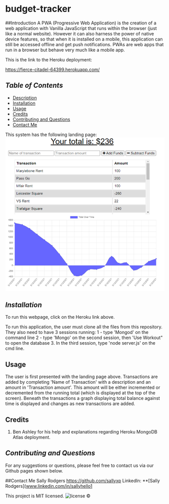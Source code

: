# budget-tracker

##Introduction
A PWA (Progressive Web Application) is the creation of a web application with Vanilla JavaScript that runs within the browser (just like a normal website).
However it can also harness the power of native device features, so that when it is installed on a mobile, this application can still be accessed offline 
and get push notifications.  PWAs are web apps that run in a browser but behave very much like a mobile app.

This is the link to the Heroku deployment:  

https://fierce-citadel-64399.herokuapp.com/

## *Table of Contents*
- [Description](#description)
- [Installation](#installation)
- [Usage](#usage)
- [Credits](#Credits) 
- [Contributing and Questions](#contributing)
- [Contact Me](#contact-me)

This system has the following landing page:
![alt text](/ReadmeImages/LandingPage.png) 

## *Installation*
To run this webpage, click on the Heroku link above.

To run this application, the user must clone all the files from this repository.  They also need to have 3 sessions running:
1 - type 'Mongod' on the command line
2 - type 'Mongo' on the second session, then 'Use Workout" to open the database
3. In the third session, type 'node server.js' on the cmd line.

 ## Usage

 The user is first presented with the landing page above.  Transactions are added by completing 'Name of Transaction' with a description and an amount in 'Transaction amount'.  This amount will be either incremented or decremented from the running total (which is displayed at the top of the screen).  Beneath the transactions a graph displaying total balance against time is displayed and changes as new transactions are added.
 
 ## Credits
 
 1. Ben Ashley for his help and explanations regarding Heroku MongoDB Atlas deployment.
 
## *Contributing and Questions*
For any suggestions or questions, please feel free to contact us via our Github pages shown below.

##Contact Me
Sally Rodgers https://github.com/sallyxp
LinkedIn: **[Sally Rodgers](www.linkedin.com/in/sallyhello1

This project is MIT licensed. ![license](https://img.shields.io/static/v1?label=license&message=MIT&color=blueviolet) 
&copy;
